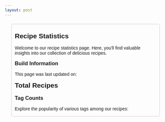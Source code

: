 ```yaml
---
layout: post
---
```


<style>
  #stats-container {
    font-family: Arial, sans-serif;
    margin: 20px;
    padding: 10px;
    border: 1px solid #ccc;
    border-radius: 5px;
  }

  h2, h3 {
    margin-top: 15px;
  }

  p {
    margin: 5px 0;
  }
</style>

<div id="stats-container">
  <h2>Recipe Statistics</h2>
  <p>Welcome to our recipe statistics page. Here, you'll find valuable insights into our collection of delicious recipes.</p>

  <h3>Build Information</h3>
  <p>This page was last updated on: <span id="build-time"></span></p>

  <h2>Total Recipes</h2>
  <p id="total-recipes"></p>

  <h3>Tag Counts</h3>
  <p>Explore the popularity of various tags among our recipes:</p>
  <div id="tag-counts"></div>
</div>

<script>
  // Fetch data from your JSON endpoint
  fetch('{{ "/recipes.json" | relative_url }}')
    .then(response => response.json())
    .then(data => {
      // Process and display the data on the stats page
      displayStats(data);
    })
    .catch(error => console.error('Error fetching data:', error));

  // Function to display stats on the page
  function displayStats(data) {
    const buildTimeElement = document.getElementById('build-time');
    const totalRecipesElement = document.getElementById('total-recipes');
    const tagCountsElement = document.getElementById('tag-counts');

    // Display build date and time
    buildTimeElement.textContent = data.buildDateTime;

    // Display total recipe count
    totalRecipesElement.textContent = data.recipeCount;

    // Generate tag count per tag
    const tagCounts = {};

    // Check if the 'recipes' property exists
    if (data.recipes) {
      data.recipes.forEach(recipe => {
        // Check if the 'tags' property exists
        if (recipe.tags && recipe.tags.length > 0) {
          recipe.tags.forEach(tag => {
            tagCounts[tag] = (tagCounts[tag] || 0) + 1;
          });
        } else {
          // Increment count for untagged recipes
          tagCounts['Untagged'] = (tagCounts['Untagged'] || 0) + 1;
        }
      });
    }

    // Display tag counts
    for (const [tag, count] of Object.entries(tagCounts)) {
      tagCountsElement.innerHTML += `<p>${tag}: ${count}</p>`;
    }
  }
</script>
